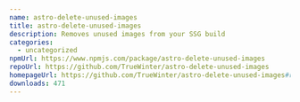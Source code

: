 ```yaml
---
name: astro-delete-unused-images
title: astro-delete-unused-images
description: Removes unused images from your SSG build
categories:
  - uncategorized
npmUrl: https://www.npmjs.com/package/astro-delete-unused-images
repoUrl: https://github.com/TrueWinter/astro-delete-unused-images
homepageUrl: https://github.com/TrueWinter/astro-delete-unused-images#readme
downloads: 471
---
```

